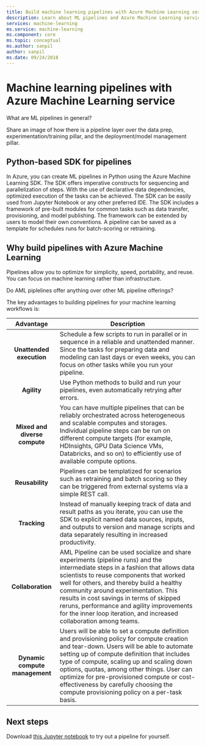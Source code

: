 ```yaml
---
title: Build machine learning pipelines with Azure Machine Learning service
description: Learn about ML pipelines and Azure Machine Learning service. 
services: machine-learning
ms.service: machine-learning
ms.component: core
ms.topic: conceptual
ms.author: sanpil
author: sanpil
ms.date: 09/24/2018
---
```


# Machine learning pipelines with Azure Machine Learning service

What are ML pipelines in general? 


Share an image of how there is a pipeline layer over the data prep, experimentation/training pillar, and the deployment/model management pillar.

## Python-based SDK for pipelines
In Azure, you can create ML pipelines in Python using the Azure Machine Learning SDK. The SDK offers imperative constructs for sequencing and parallelization of steps. With the use of declarative data dependencies, optimized execution of the tasks can be achieved. The SDK can be easily used from Jupyter Notebook or any other preferred IDE. The SDK includes a framework of pre-built modules for common tasks such as data transfer, provisioning, and model publishing. The framework can be extended by users to model their own conventions. A pipeline can be saved as a template for schedules runs for batch-scoring or retraining.


## Why build pipelines with Azure Machine Learning

Pipelines allow you to optimize for simplicity, speed, portability, and reuse. You can focus on machine learning rather than infrastructure.

Do AML piplelines offer anything over other ML pipeline offerings?

The key advantages to building pipelines for your machine learning workflows is:

|Advantage|Description|
|:-------:|-----------|
|**Unattended execution**|Schedule a few scripts to run in parallel or in sequence in a reliable and unattended manner. Since the tasks for preparing data and modeling can last days or even weeks, you can focus on other tasks while you run your pipeline. |
|**Agility**|Use Python methods to build and run your pipelines, even automatically retrying after errors.|
|**Mixed and diverse compute**|You can have multiple pipelines that can be reliably orchestrated across heterogeneous and scalable computes and storages. Individual pipeline steps can be run on different compute targets (for example, HDInsights, GPU Data Science VMs, Databricks, and so on) to efficiently use of available compute options.|
|**Reusability**|Pipelines can be templatized for scenarios such as retraining and batch scoring so they can be triggered from external systems via a simple REST call.|
|**Tracking**|Instead of manually keeping track of data and result paths as you iterate, you can use the SDK to explicit named data sources, inputs, and outputs to version and manage scripts and data separately resulting in increased productivity.|
|**Collaboration**|AML Pipeline can be used socialize and share experiments (pipeline runs) and the intermediate steps in a fashion that allows data scientists to reuse components that worked well for others, and thereby build a healthy community around experimentation. This results in cost savings in terms of skipped reruns, performance and agility improvements for the inner loop iteration, and increased collaboration among teams.|
|**Dynamic compute management**|Users will be able to set a compute definition and provisioning policy for compute creation and tear-down. Users will be able to automate setting up of compute definition that includes type of compute, scaling up and scaling down options, quotas, among other things. User can optimize for pre-provisioned compute or cost-effectiveness by carefully choosing the compute provisioning policy on a per-task basis.|

## Next steps

Download [this Jupyter notebook](https://aka.ms/aml-notebook-train) to try out a pipeline for yourself. 